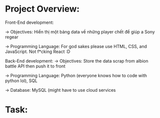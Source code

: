 # Project Overview:  

Front-End development:

-> Objectives: Hiển thị một bảng data về những player chết để giúp a Sony regear

-> Programming Language: For god sakes please use HTML, CSS, and JavaScript. Not f*cking React :D

Back-End development: 
-> Objectives: Store the data scrap from albion battle API then push it to front 

-> Programming Language: Python (everyone knows how to code with python lol), SQL

-> Database: MySQL (might have to use cloud services

# Task:
